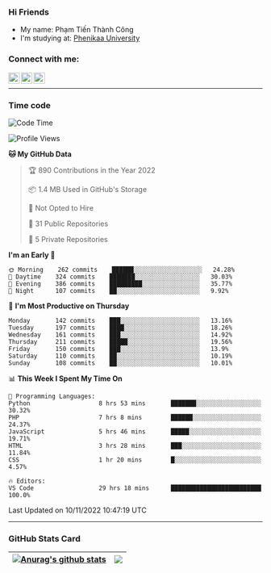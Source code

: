 ### Hi Friends

- My name: Phạm Tiến Thành Công
- I'm studying at: [Phenikaa University]


### Connect with me:
[<img align="left" alt="PhamTienThanhCong | Facebook" width="22px" src="https://upload.wikimedia.org/wikipedia/commons/thumb/1/16/Facebook-icon-1.png/640px-Facebook-icon-1.png" />][facebook]
[<img align="left" alt="PhamTienThanhCong | Zalo" width="22px" src="https://www.anphatpc.com.vn/template/anphat_2020v2/images/icon-zalo.jpg" />][zalo]
[<img align="left" alt="PhamTienThanhCong | LinkedIn" width="22px" src="https://cdn3.iconfinder.com/data/icons/inficons/512/linkedin.png" />][linkedin]

<br />

---

### Time code

<!--START_SECTION:waka-->
![Code Time](http://img.shields.io/badge/Code%20Time-694%20hrs%2020%20mins-blue)

![Profile Views](http://img.shields.io/badge/Profile%20Views-32-blue)

**🐱 My GitHub Data** 

> 🏆 890 Contributions in the Year 2022
 > 
> 📦 1.4 MB Used in GitHub's Storage 
 > 
> 🚫 Not Opted to Hire
 > 
> 📜 31 Public Repositories 
 > 
> 🔑 5 Private Repositories  
 > 
**I'm an Early 🐤** 

```text
🌞 Morning    262 commits    ██████░░░░░░░░░░░░░░░░░░░   24.28% 
🌆 Daytime    324 commits    ███████░░░░░░░░░░░░░░░░░░   30.03% 
🌃 Evening    386 commits    █████████░░░░░░░░░░░░░░░░   35.77% 
🌙 Night      107 commits    ██░░░░░░░░░░░░░░░░░░░░░░░   9.92%

```
📅 **I'm Most Productive on Thursday** 

```text
Monday       142 commits    ███░░░░░░░░░░░░░░░░░░░░░░   13.16% 
Tuesday      197 commits    ████░░░░░░░░░░░░░░░░░░░░░   18.26% 
Wednesday    161 commits    ███░░░░░░░░░░░░░░░░░░░░░░   14.92% 
Thursday     211 commits    █████░░░░░░░░░░░░░░░░░░░░   19.56% 
Friday       150 commits    ███░░░░░░░░░░░░░░░░░░░░░░   13.9% 
Saturday     110 commits    ██░░░░░░░░░░░░░░░░░░░░░░░   10.19% 
Sunday       108 commits    ██░░░░░░░░░░░░░░░░░░░░░░░   10.01%

```


📊 **This Week I Spent My Time On** 

```text
💬 Programming Languages: 
Python                   8 hrs 53 mins       ███████░░░░░░░░░░░░░░░░░░   30.32% 
PHP                      7 hrs 8 mins        ██████░░░░░░░░░░░░░░░░░░░   24.37% 
JavaScript               5 hrs 46 mins       █████░░░░░░░░░░░░░░░░░░░░   19.71% 
HTML                     3 hrs 28 mins       ███░░░░░░░░░░░░░░░░░░░░░░   11.84% 
CSS                      1 hr 20 mins        █░░░░░░░░░░░░░░░░░░░░░░░░   4.57%

🔥 Editors: 
VS Code                  29 hrs 18 mins      █████████████████████████   100.0%

```


 Last Updated on 10/11/2022 10:47:19 UTC
<!--END_SECTION:waka-->

---

### GitHub Stats Card

| <a href="https://github.com/phamtienthanhcong"><img align="center" src="https://github-readme-stats.vercel.app/api?username=PhamTienThanhCong&show_icons=true&include_all_commits=true&theme=buefy&hide_border=true&theme=ocean_dark" alt="Anurag's github stats" /></a> | <a href="https://github.com/phamtienthanhcong"><img align="center" src="https://github-readme-stats.vercel.app/api/top-langs/?username=PhamTienThanhCong&layout=compact&theme=buefy&hide_border=true&theme=ocean_dark" /></a> |
| ------------- | ------------- |

[Phenikaa University]: https://phenikaa-uni.edu.vn/vi
[facebook]: https://www.facebook.com/phamtienthanhcong
[linkedin]: https://linkedin.com/in/phamtienthanhcong
[zalo]: https://zalo.me/0396396332
[tiktok]: https://www.tiktok.com/@phamtienthanhcong
[web]: https://github.com/PhamTienThanhCong/web_dev
[min project]: https://github.com/PhamTienThanhCong/Project-Of-Web
[c and cpp]: https://github.com/PhamTienThanhCong/Code_C_and_Cpro
[python]: https://github.com/PhamTienThanhCong/Python_beginer
